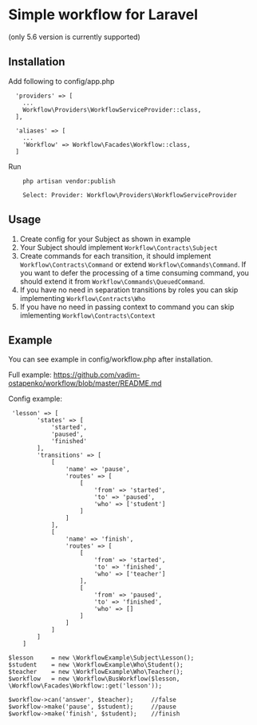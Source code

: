 # Simple workflow for Laravel
(only 5.6 version is currently supported)

## Installation

Add following to config/app.php
```
  'providers' => [
    ...
    Workflow\Providers\WorkflowServiceProvider::class,
  ],
  
  'aliases' => [
    ...
    'Workflow' => Workflow\Facades\Workflow::class,
  ]
```
Run
```
    php artisan vendor:publish
    
    Select: Provider: Workflow\Providers\WorkflowServiceProvider
```
## Usage

1. Create config for your Subject as shown in example
2. Your Subject should implement ```Workflow\Contracts\Subject```
3. Create commands for each transition, it should implement ```Workflow\Contracts\Command``` 
or extend ```Workflow\Commands\Command```.
If you want to defer the processing of a time consuming command, 
you should extend it from ```Workflow\Commands\QueuedCommand```. 
4. If you have no need in separation transitions by roles you can skip implementing ```Workflow\Contracts\Who```
5. If you have no need in passing context to command you can skip imlementing ```Workflow\Contracts\Context```

## Example
You can see example in config/workflow.php after installation.

Full example: https://github.com/vadim-ostapenko/workflow/blob/master/README.md

Config example:
```
 'lesson' => [
        'states' => [
            'started',
            'paused',
            'finished'
        ],
        'transitions' => [
            [
                'name' => 'pause',
                'routes' => [
                    [
                        'from' => 'started',
                        'to' => 'paused',
                        'who' => ['student']
                    ]
                ]
            ],
            [
                'name' => 'finish',
                'routes' => [
                    [
                        'from' => 'started',
                        'to' => 'finished',
                        'who' => ['teacher']
                    ],
                    [
                        'from' => 'paused',
                        'to' => 'finished',
                        'who' => []
                    ]
                ]
            ]
        ]
    ]
```


```
$lesson     = new \WorkflowExample\Subject\Lesson();
$student    = new \WorkflowExample\Who\Student();
$teacher    = new \WorkflowExample\Who\Teacher();
$workflow   = new \Workflow\BusWorkflow($lesson, \Workflow\Facades\Workflow::get('lesson'));

$workflow->can('answer', $teacher);     //false
$workflow->make('pause', $student);     //pause
$workflow->make('finish', $student);    //finish
```

